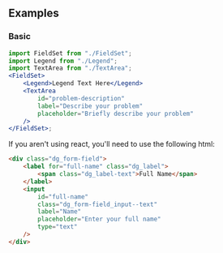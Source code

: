 ## Examples

### Basic

```jsx
import FieldSet from "./FieldSet";
import Legend from "./Legend";
import TextArea from "./TextArea";
<FieldSet>
	<Legend>Legend Text Here</Legend>
	<TextArea
		id="problem-description"
		label="Describe your problem"
		placeholder="Briefly describe your problem"
	/>
</FieldSet>;
```

If you aren't using react, you'll need to use the following html:

```html
<div class="dg_form-field">
	<label for="full-name" class="dg_label">
		<span class="dg_label-text">Full Name</span>
	</label>
	<input
		id="full-name"
		class="dg_form-field_input--text"
		label="Name"
		placeholder="Enter your full name"
		type="text"
	/>
</div>
```
